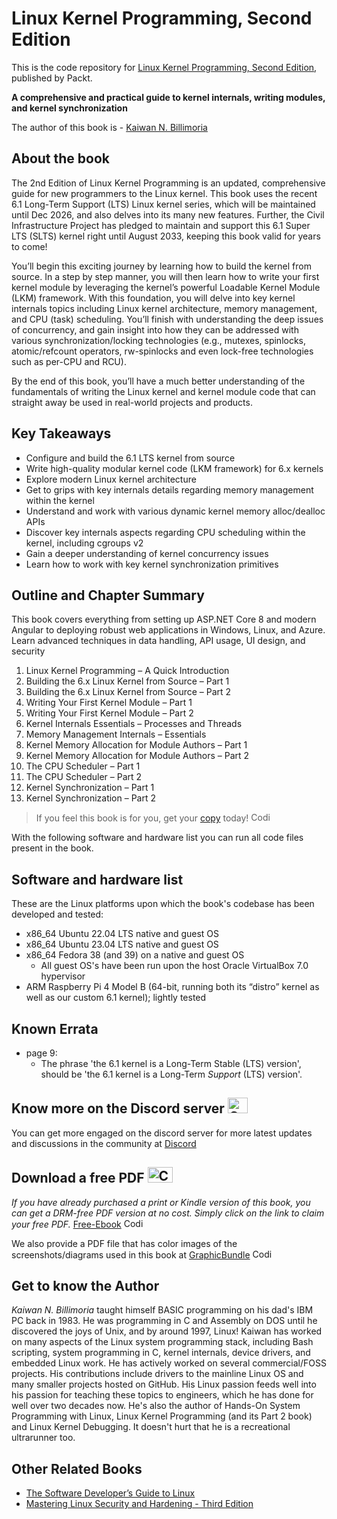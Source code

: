 # Linux Kernel Programming, Second Edition
This is the code repository for [Linux Kernel Programming, Second Edition](https://www.packtpub.com/product/linux-kernel-programming-second-edition/9781803232225), published by Packt.

**A comprehensive and practical guide to kernel internals, writing modules, and kernel synchronization**

The author of this book is - [Kaiwan N. Billimoria](https://in.linkedin.com/in/kaiwanbillimoria) 
## About the book

The 2nd Edition of Linux Kernel Programming is an updated, comprehensive guide for new programmers to the Linux kernel. This book uses the recent 6.1 Long-Term Support (LTS) Linux kernel series, which will be maintained until Dec 2026, and also delves into its many new features. Further, the Civil Infrastructure Project has pledged to maintain and support this 6.1 Super LTS (SLTS) kernel right until August 2033, keeping this book valid for years to come!

You’ll begin this exciting journey by learning how to build the kernel from source. In a step by step manner, you will then learn how to write your first kernel module by leveraging the kernel’s powerful Loadable Kernel Module (LKM) framework. With this foundation, you will delve into key kernel internals topics including Linux kernel architecture, memory management, and CPU (task) scheduling. You’ll finish with understanding the deep issues of concurrency, and gain insight into how they can be addressed with various synchronization/locking technologies (e.g., mutexes, spinlocks, atomic/refcount operators, rw-spinlocks and even lock-free technologies such as per-CPU and RCU).

By the end of this book, you’ll have a much better understanding of the fundamentals of writing the Linux kernel and kernel module code that can straight away be used in real-world projects and products.

## Key Takeaways
- Configure and build the 6.1 LTS kernel from source
- Write high-quality modular kernel code (LKM framework) for 6.x kernels
- Explore modern Linux kernel architecture
- Get to grips with key internals details regarding memory management within the kernel
- Understand and work with various dynamic kernel memory alloc/dealloc APIs
- Discover key internals aspects regarding CPU scheduling within the kernel, including cgroups v2
- Gain a deeper understanding of kernel concurrency issues
- Learn how to work with key kernel synchronization primitives

## Outline and Chapter Summary

This book covers everything from setting up ASP.NET Core 8 and modern Angular to deploying robust web applications in Windows, Linux, and Azure. Learn advanced techniques in data handling, API usage, UI design, and security


1. Linux Kernel Programming – A Quick Introduction
2. Building the 6.x Linux Kernel from Source – Part 1
3. Building the 6.x Linux Kernel from Source – Part 2
4. Writing Your First Kernel Module – Part 1
5. Writing Your First Kernel Module – Part 2
6. Kernel Internals Essentials – Processes and Threads
7. Memory Management Internals – Essentials
8. Kernel Memory Allocation for Module Authors – Part 1
9. Kernel Memory Allocation for Module Authors – Part 2
10. The CPU Scheduler – Part 1
11. The CPU Scheduler – Part 2
12. Kernel Synchronization – Part 1
13. Kernel Synchronization – Part 2


> If you feel this book is for you, get your [copy](https://www.amazon.com/Linux-Kernel-Programming-practical-synchronization/dp/1803232226) today! <img alt="Coding" height="15" width="35"  src="https://media.tenor.com/ex_HDD_k5P8AAAAi/habbo-habbohotel.gif">


With the following software and hardware list you can run all code files present in the book.

## Software and hardware list

These are the Linux platforms upon which the book's codebase has been developed and tested:

- x86_64 Ubuntu 22.04 LTS native and guest OS
- x86_64 Ubuntu 23.04 LTS native and guest OS
- x86_64 Fedora 38 (and 39) on a native and guest OS 
    - All guest OS's have been run upon the host Oracle VirtualBox 7.0 hypervisor
- ARM Raspberry Pi 4 Model B (64-bit, running both its “distro” kernel as well as our custom 6.1 kernel); lightly tested

## Known Errata

- page 9:
    - The phrase 'the 6.1 kernel is a Long-Term Stable (LTS) version', should be
    'the 6.1 kernel is a Long-Term *Support* (LTS) version'.

## Know more on the Discord server <img alt="Coding" height="25" width="32"  src="https://cliply.co/wp-content/uploads/2021/08/372108630_DISCORD_LOGO_400.gif">
You can get more engaged on the discord server for more latest updates and discussions in the community at [Discord](https://packt.link/SecNet)

## Download a free PDF <img alt="Coding" height="25" width="40" src="https://emergency.com.au/wp-content/uploads/2021/03/free.gif">

_If you have already purchased a print or Kindle version of this book, you can get a DRM-free PDF version at no cost. Simply click on the link to claim your free PDF._
[Free-Ebook](https://packt.link/free-ebook/9781803232225) <img alt="Coding" height="15" width="35"  src="https://media.tenor.com/ex_HDD_k5P8AAAAi/habbo-habbohotel.gif">

We also provide a PDF file that has color images of the screenshots/diagrams used in this book at [GraphicBundle]( https://packt.link/gbp/9781803232225) <img alt="Coding" height="15" width="35"  src="https://media.tenor.com/ex_HDD_k5P8AAAAi/habbo-habbohotel.gif">


## Get to know the Author
_Kaiwan N. Billimoria_ taught himself BASIC programming on his dad's IBM PC back in 1983. He was programming in C and Assembly on DOS until he discovered the joys of Unix, and by around 1997, Linux!
Kaiwan has worked on many aspects of the Linux system programming stack, including Bash scripting, system programming in C, kernel internals, device drivers, and embedded Linux work. He has actively worked on several commercial/FOSS projects. His contributions include drivers to the mainline Linux OS and many smaller projects hosted on GitHub. His Linux passion feeds well into his passion for teaching these topics to engineers, which he has done for well over two decades now. He's also the author of Hands-On System Programming with Linux, Linux Kernel Programming (and its Part 2 book) and Linux Kernel Debugging. It doesn't hurt that he is a recreational ultrarunner too.

## Other Related Books
- [The Software Developer’s Guide to Linux](https://www.packtpub.com/product/the-software-developers-guide-to-linux/9781804616925)
- [Mastering Linux Security and Hardening - Third Edition](https://www.packtpub.com/product/mastering-linux-security-and-hardening-third-edition/9781837630516)

